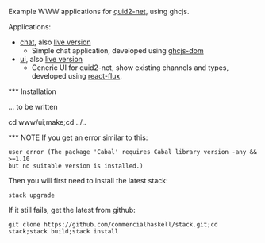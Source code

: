 Example WWW applications for [quid2-net](https://github.com/tittoassini/quid2-net), using ghcjs.

Applications:
* [chat](app/Chat/chat.hs), also [live version](http://quid2.org/app/chat)
  * Simple chat application, developed using [ghcjs-dom](https://hackage.haskell.org/package/ghcjs-dom)
* [ui](app/UI/ui.hs), also [live version](http://quid2.org/app/ui)
  * Generic UI for quid2-net, show existing channels and types, developed using [react-flux](https://hackage.haskell.org/package/react-flux).


*** Installation 

... to be written

cd www/ui;make;cd ../..

*** NOTE
If you get an error similar to this:

```
user error (The package 'Cabal' requires Cabal library version -any && >=1.10
but no suitable version is installed.)        
```

Then you will first need to install the latest stack:

```
stack upgrade
```

If it still fails, get the latest from github:

```
git clone https://github.com/commercialhaskell/stack.git;cd stack;stack build;stack install
```



